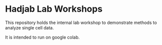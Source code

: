 # Hadjab Lab Workshops
This repository holds the internal lab workshop to demonstrate methods to analyze single cell data.

It is intended to run on google colab.